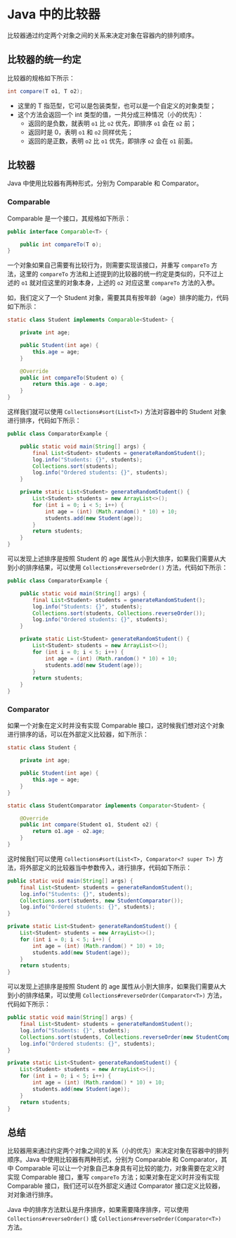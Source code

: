 # Java 中的比较器

比较器通过约定两个对象之间的关系来决定对象在容器内的排列顺序。

## 比较器的统一约定

比较器的规格如下所示：

```java
int compare(T o1, T o2);
```

- 这里的 T 指范型，它可以是包装类型，也可以是一个自定义的对象类型；
- 这个方法会返回一个 int 类型的值，一共分成三种情况（小的优先）：
  - 返回的是负数，就表明 `o1` 比 `o2` 优先，即排序 `o1` 会在 `o2` 前；
  - 返回时是 0，表明 `o1` 和 `o2` 同样优先；
  - 返回的是正数，表明 `o2` 比 `o1` 优先，即排序 `o2` 会在 `o1` 前面。 

## 比较器

Java 中使用比较器有两种形式，分别为 Comparable 和 Comparator。

### Comparable 

Comparable 是一个接口，其规格如下所示：

```java
public interface Comparable<T> {

    public int compareTo(T o);
}
```

一个对象如果自己需要有比较行为，则需要实现该接口，并重写 `compareTo` 方法，这里的 `compareTo` 方法和上述提到的比较器的统一约定是类似的，只不过上述的 `o1` 就对应这里的对象本身，上述的 `o2` 对应这里 `compareTo` 方法的入参。

如，我们定义了一个 Student 对象，需要其具有按年龄（age）排序的能力，代码如下所示：

```java
static class Student implements Comparable<Student> {

    private int age;

    public Student(int age) {
        this.age = age;
    }

    @Override
    public int compareTo(Student o) {
        return this.age - o.age;
    }
}
```

这样我们就可以使用 `Collections#sort(List<T>)` 方法对容器中的 Student 对象进行排序，代码如下所示：

```java
public class ComparatorExample {

    public static void main(String[] args) {
        final List<Student> students = generateRandomStudent();
        log.info("Students: {}", students);
        Collections.sort(students);
        log.info("Ordered students: {}", students);
    }

    private static List<Student> generateRandomStudent() {
        List<Student> students = new ArrayList<>();
        for (int i = 0; i < 5; i++) {
            int age = (int) (Math.random() * 10) + 10;
            students.add(new Student(age));
        }
        return students;
    }
}
```

可以发现上述排序是按照 Student 的 age 属性从小到大排序，如果我们需要从大到小的排序结果，可以使用 `Collections#reverseOrder()` 方法，代码如下所示：

```java
public class ComparatorExample {

    public static void main(String[] args) {
        final List<Student> students = generateRandomStudent();
        log.info("Students: {}", students);
        Collections.sort(students, Collections.reverseOrder());
        log.info("Ordered students: {}", students);
    }

    private static List<Student> generateRandomStudent() {
        List<Student> students = new ArrayList<>();
        for (int i = 0; i < 5; i++) {
            int age = (int) (Math.random() * 10) + 10;
            students.add(new Student(age));
        }
        return students;
    }
}
```

### Comparator

如果一个对象在定义时并没有实现 Comparable 接口，这时候我们想对这个对象进行排序的话，可以在外部定义比较器，如下所示：

```java
static class Student {

    private int age;

    public Student(int age) {
        this.age = age;
    }
}

static class StudentComparator implements Comparator<Student> {

    @Override
    public int compare(Student o1, Student o2) {
        return o1.age - o2.age;
    }
}
```

这时候我们可以使用 `Collections#sort(List<T>, Comparator<? super T>)` 方法，将外部定义的比较器当中参数传入，进行排序，代码如下所示：

```java
public static void main(String[] args) {
    final List<Student> students = generateRandomStudent();
    log.info("Students: {}", students);
    Collections.sort(students, new StudentComparator());
    log.info("Ordered students: {}", students);
}

private static List<Student> generateRandomStudent() {
    List<Student> students = new ArrayList<>();
    for (int i = 0; i < 5; i++) {
        int age = (int) (Math.random() * 10) + 10;
        students.add(new Student(age));
    }
    return students;
}
```

可以发现上述排序是按照 Student 的 age 属性从小到大排序，如果我们需要从大到小的排序结果，可以使用 `Collections#reverseOrder(Comparator<T>)` 方法，代码如下所示：

```java
public static void main(String[] args) {
    final List<Student> students = generateRandomStudent();
    log.info("Students: {}", students);
    Collections.sort(students, Collections.reverseOrder(new StudentComparator()));
    log.info("Ordered students: {}", students);
}

private static List<Student> generateRandomStudent() {
    List<Student> students = new ArrayList<>();
    for (int i = 0; i < 5; i++) {
        int age = (int) (Math.random() * 10) + 10;
        students.add(new Student(age));
    }
    return students;
}
```

## 总结

比较器用来通过约定两个对象之间的关系（小的优先）来决定对象在容器中的排列顺序。Java 中使用比较器有两种形式，分别为 Comparable 和 Comparator，其中 Comparable 可以让一个对象自己本身具有可比较的能力，对象需要在定义时实现 Comparable 接口，重写 `compareTo` 方法；如果对象在定义时并没有实现 Comparable 接口，我们还可以在外部定义通过 Comparator 接口定义比较器，对对象进行排序。

Java 中的排序方法默认是升序排序，如果需要降序排序，可以使用 `Collections#reverseOrder()` 或 `Collections#reverseOrder(Comparator<T>)` 方法。